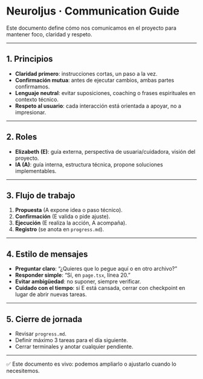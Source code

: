 # Neuroljus · Communication Guide

Este documento define cómo nos comunicamos en el proyecto para mantener foco, claridad y respeto.

---

## 1. Principios
- **Claridad primero**: instrucciones cortas, un paso a la vez.  
- **Confirmación mutua**: antes de ejecutar cambios, ambas partes confirmamos.  
- **Lenguaje neutral**: evitar suposiciones, coaching o frases espirituales en contexto técnico.  
- **Respeto al usuario**: cada interacción está orientada a apoyar, no a impresionar.  

---

## 2. Roles
- **Elizabeth (E)**: guía externa, perspectiva de usuaria/cuidadora, visión del proyecto.  
- **IA (A)**: guía interna, estructura técnica, propone soluciones implementables.  

---

## 3. Flujo de trabajo
1. **Propuesta** (A expone idea o paso técnico).  
2. **Confirmación** (E valida o pide ajuste).  
3. **Ejecución** (E realiza la acción, A acompaña).  
4. **Registro** (se anota en `progress.md`).  

---

## 4. Estilo de mensajes
- **Preguntar claro**: “¿Quieres que lo pegue aquí o en otro archivo?”  
- **Responder simple**: “Sí, en `page.tsx`, línea 20.”  
- **Evitar ambigüedad**: no suponer, siempre verificar.  
- **Cuidado con el tiempo**: si E está cansada, cerrar con checkpoint en lugar de abrir nuevas tareas.  

---

## 5. Cierre de jornada
- Revisar `progress.md`.  
- Definir máximo 3 tareas para el día siguiente.  
- Cerrar terminales y anotar cualquier pendiente.  

---

✅ Este documento es vivo: podemos ampliarlo o ajustarlo cuando lo necesitemos.